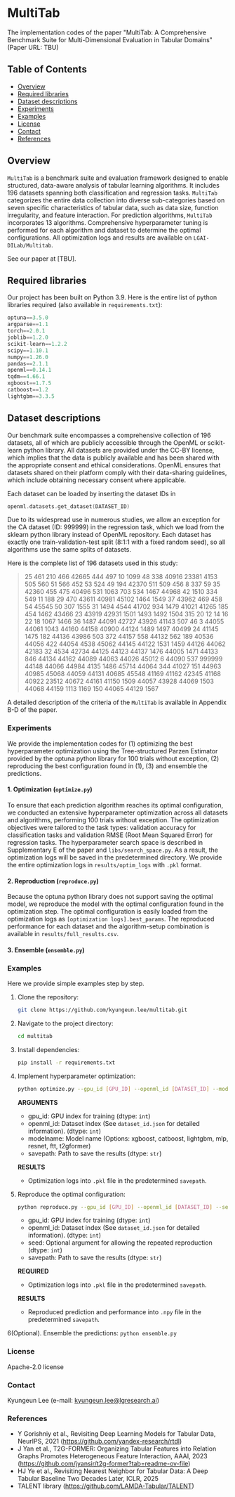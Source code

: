 # MultiTab
The implementation codes of the paper "MultiTab: A Comprehensive Benchmark Suite for Multi-Dimensional Evaluation in Tabular Domains"
(Paper URL: TBU)

## Table of Contents
- [Overview](#overview)
- [Required libraries](#required-libraries)
- [Dataset descriptions](#dataset-descriptions)
- [Experiments](#experiments)
- [Examples](#examples)
- [License](#license)
- [Contact](#contact)
- [References](#references)

## Overview
`MultiTab` is a benchmark suite and evaluation framework designed to enable structured, data-aware analysis of tabular learning algorithms. It includes 196 datasets spanning both classification and regression tasks. `MultiTab` categorizes the entire data collection into diverse sub-categories based on seven specific characteristics of tabular data, such as data size, function irregularity, and feature interaction. For prediction algorithms, `MultiTab` incorporates 13 algorithms. Comprehensive hyperparameter tuning is performed for each algorithm and dataset to determine the optimal configurations. All optimization logs and results are available on `LGAI-DILab/Multitab`.

See our paper at [TBU].

## Required libraries
Our project has been built on Python 3.9. Here is the entire list of python libraries required (also available in `requirements.txt`):

``` swift
optuna==3.5.0
argparse==1.1
torch==2.0.1
joblib==1.2.0
scikit-learn==1.2.2
scipy==1.10.1
numpy==1.26.0
pandas==2.1.1
openml==0.14.1
tqdm==4.66.1
xgboost==1.7.5
catboost==1.2
lightgbm==3.3.5
```

## Dataset descriptions
Our benchmark suite encompasses a comprehensive collection of 196 datasets, all of which are publicly accessible through the OpenML or scikit-learn python library. All datasets are provided under the CC-BY license, which implies that the data is publicly available and has been shared with the appropriate consent and ethical considerations. OpenML ensures that datasets shared on their platform comply with their data-sharing guidelines, which include obtaining necessary consent where applicable.

Each dataset can be loaded by inserting the dataset IDs in 
``` swift
openml.datasets.get_dataset(DATASET_ID)
```
Due to its widespread use in numerous studies, we allow an exception for the CA dataset (ID: 999999) in the regression task, which we load from the sklearn python library instead of OpenML repository. Each dataset has exactly one train-validation-test split (8:1:1 with a fixed random seed), so all algorithms use the same splits of datasets.

Here is the complete list of 196 datasets used in this study:

> 25 461 210 466 42665 444 497 10 1099 48 338 40916 23381 4153 505 560 51 566 452 53 524 49 194 42370 511 509 456 8 337 59 35 42360 455 475 40496 531 1063 703 534 1467 44968 42 1510 334 549 11 188 29 470 43611 40981 45102 1464 1549 37 43962 469 458 54 45545 50 307 1555 31 1494 4544 41702 934 1479 41021 41265 185 454 1462 43466 23 43919 42931 1501 1493 1492 1504 315 20 12 14 16 22 18 1067 1466 36 1487 44091 42727 43926 41143 507 46 3 44055 44061 1043 44160 44158 40900 44124 1489 1497 40499 24 41145 1475 182 44136 43986 503 372 44157 558 44132 562 189 40536 44056 422 44054 4538 45062 44145 44122 1531 1459 44126 44062 42183 32 4534 42734 44125 44123 44137 1476 44005 1471 44133 846 44134 44162 44089 44063 44026 45012 6 44090 537 999999 44148 44066 44984 4135 1486 45714 44064 344 41027 151 44963 40985 45068 44059 44131 40685 45548 41169 41162 42345 41168 40922 23512 40672 44161 41150 1509 44057 43928 44069 1503 44068 44159 1113 1169 150 44065 44129 1567

A detailed description of the criteria of the `MultiTab` is available in Appendix B-D of the paper.

### Experiments
We provide the implementation codes for (1) optimizing the best hyperparameter optimization using the Tree-structured Parzen Estimator provided by the optuna python library for 100 trials without exception, (2) reproducing the best configuration found in (1), (3) and ensemble the predictions.

#### 1. Optimization (`optimize.py`)
To ensure that each prediction algorithm reaches its optimal configuration, we conducted an extensive hyperparameter optimization across all datasets and algorithms, performing 100 trials without exception. The optimization objectives were tailored to the task types: validation accuracy for classification tasks and validation RMSE (Root Mean Squared Error) for regression tasks. The hyperparameter search space is described in Supplementary E of the paper and `libs/search_space.py`. As a result, the optimization logs will be saved in the predetermined directory. We provide the entire optimization logs in `results/optim_logs` with `.pkl` format.

#### 2. Reproduction (`reproduce.py`)
Because the optuna python library does not support saving the optimal model, we reproduce the model with the optimal configuration found in the optimization step. The optimal configuration is easily loaded from the optimization logs as `[optimization logs].best_params`. The reproduced performance for each dataset and the algorithm-setup combination is available in `results/full_results.csv`.

#### 3. Ensemble (`ensemble.py`)

### Examples
Here we provide simple examples step by step.
1. Clone the repository:
    ```sh
    git clone https://github.com/kyungeun.lee/multitab.git
    ```
2. Navigate to the project directory:
    ```sh
    cd multitab
    ```
3. Install dependencies:
    ```sh
    pip install -r requirements.txt
    ```
4. Implement hyperparameter optimization:
    ```sh
    python optimize.py --gpu_id [GPU_ID] --openml_id [DATASET_ID] --modelname [MODELNAME] --savepath [SAVEPATH]
    ```
    
    **ARGUMENTS**
    - gpu_id: GPU index for training (dtype: `int`)
    - openml_id: Dataset index (See `dataset_id.json` for detailed information). (dtype: `int`)
    - modelname: Model name (Options: xgboost, catboost, lightgbm, mlp, resnet, ftt, t2gformer) 
    - savepath: Path to save the results (dtype: `str`)
    
    **RESULTS**
    - Optimization logs into `.pkl` file in the predetermined `savepath`.
    
5. Reproduce the optimal configuration:
    ```sh
    python reproduce.py --gpu_id [GPU_ID] --openml_id [DATASET_ID] --seed [ENSEMBLE_TRIAL] --savepath [SAVEPATH]
    ```
    - gpu_id: GPU index for training (dtype: `int`)
    - openml_id: Dataset index (See `dataset_id.json` for detailed information). (dtype: `int`)
    - seed: Optional argument for allowing the repeated reproduction (dtype: `int`)
    - savepath: Path to save the results (dtype: `str`)
    
    **REQUIRED**
    - Optimization logs into `.pkl` file in the predetermined `savepath`.
    
    **RESULTS**
    - Reproduced prediction and performance into `.npy` file in the predetermined `savepath`.

6(Optional). Ensemble the predictions:
    ```
    python ensemble.py
    ```

### License
Apache-2.0 license

### Contact
Kyungeun Lee (e-mail: kyungeun.lee@lgresearch.ai)

### References
- Y Gorishniy et al., Revisiting Deep Learning Models for Tabular Data, NeurIPS, 2021 (https://github.com/yandex-research/rtdl)
- J Yan et al., T2G-FORMER: Organizing Tabular Features into Relation Graphs Promotes Heterogeneous Feature Interaction, AAAI, 2023 (https://github.com/jyansir/t2g-former?tab=readme-ov-file)
- HJ Ye et al., Revisiting Nearest Neighbor for Tabular Data: A Deep Tabular Baseline Two Decades Later, ICLR, 2025
- TALENT library (https://github.com/LAMDA-Tabular/TALENT)
